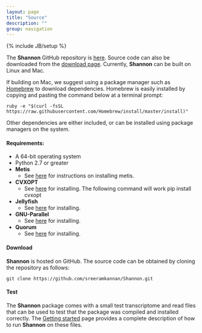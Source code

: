 ```yaml
---
layout: page
title: "Source"
description: ""
group: navigation
---
```

{% include JB/setup %}

The __Shannon__ GitHub repository is [here](https://github.com/sreeramkannan/shannon). Source code can also be downloaded from the [download page](download.html). Currently, __Shannon__ can be built on Linux and Mac. 

If building on Mac, we suggest using a package manager such as [Homebrew](http://brew.sh) to download dependencies. Homebrew is easily installed by copying and pasting the command below at a terminal prompt:

`ruby -e "$(curl -fsSL https://raw.githubusercontent.com/Homebrew/install/master/install)"`


Other dependencies are either included, or can be installed using package managers on the system.

#### Requirements: 

- A 64-bit operating system
- Python 2.7 or greater
- __Metis__ 
    - See [here](http://glaros.dtc.umn.edu/gkhome/metis/metis/download) for instructions on installing metis.
- __CVXOPT__ 
    - See [here](http://cvxopt.org/install/index.html) for installing. The following command will work
     pip install cvxopt 
- __Jellyfish__ 
    - See [here](http://www.genome.umd.edu/jellyfish.html) for installing.
- __GNU-Parallel__
	- See [here](https://www.gnu.org/software/parallel/) for installing.
- __Quorum__ 
    - See [here](http://www.genome.umd.edu/quorum.html) for installing.




#### Download

__Shannon__ is hosted on GitHub. The source code can be obtained by cloning the repository as follows:

`git clone https://github.com/sreeramkannan/Shannon.git`


#### Test



The __Shannon__ package comes with a small test transcriptome and read files that can be used to test that the package was compiled and installed correctly. The [Getting started](starting.html) page provides a complete description of how to run __Shannon__ on these files.

